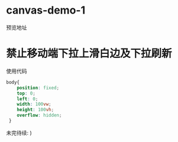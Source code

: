# canvas-demo-1
预览地址

# 禁止移动端下拉上滑白边及下拉刷新

使用代码
```css
body{
    position: fixed;
    top: 0;
    left: 0;
    width: 100vw; 
    height: 100vh; 
    overflow: hidden;
 }
 ```
 
 未完待续: )
